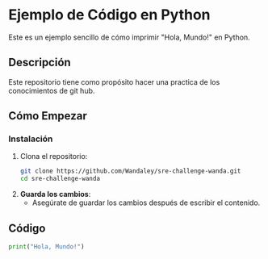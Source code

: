 # Ejemplo de Código en Python

Este es un ejemplo sencillo de cómo imprimir "Hola, Mundo!" en Python.
## Descripción
Este repositorio tiene como propósito hacer una practica de los conocimientos de git hub.

## Cómo Empezar

### Instalación
1. Clona el repositorio:
   ```bash
   git clone https://github.com/Wandaley/sre-challenge-wanda.git
   cd sre-challenge-wanda


4. **Guarda los cambios**:
   - Asegúrate de guardar los cambios después de escribir el contenido.

## Código

```python
print("Hola, Mundo!")

